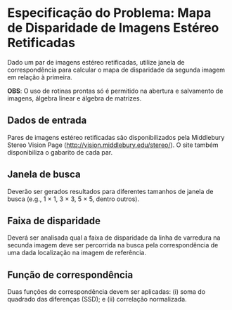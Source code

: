 # Especificação do Problema: Mapa de Disparidade de Imagens Estéreo Retificadas

Dado um par de imagens estéreo retificadas, utilize janela de correspondência para calcular o mapa de disparidade da segunda imagem em relação à primeira.

**OBS**: O uso de rotinas prontas só é permitido na abertura e salvamento de imagens, álgebra linear e álgebra de matrizes.

## Dados de entrada

Pares de imagens estéreo retificadas são disponibilizados pela Middlebury Stereo Vision Page (http://vision.middlebury.edu/stereo/). O site também disponibiliza o gabarito de cada par.

## Janela de busca

Deverão ser gerados resultados para diferentes tamanhos de janela de busca (e.g., 1 × 1, 3 × 3, 5 × 5, dentro outros).

## Faixa de disparidade

Deverá ser analisada qual a faixa de disparidade da linha de varredura na secunda imagem deve ser percorrida na busca pela correspondência de uma dada localização na imagem de referência.

## Função de correspondência

Duas funções de correspondência devem ser aplicadas: (i) soma do quadrado das diferenças (SSD); e (ii) correlação normalizada.
